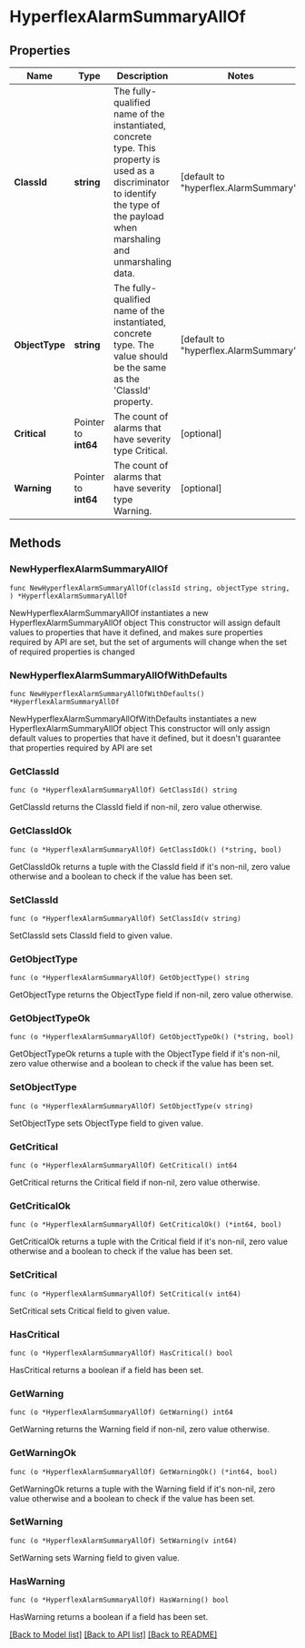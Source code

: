 # HyperflexAlarmSummaryAllOf

## Properties

Name | Type | Description | Notes
------------ | ------------- | ------------- | -------------
**ClassId** | **string** | The fully-qualified name of the instantiated, concrete type. This property is used as a discriminator to identify the type of the payload when marshaling and unmarshaling data. | [default to "hyperflex.AlarmSummary"]
**ObjectType** | **string** | The fully-qualified name of the instantiated, concrete type. The value should be the same as the &#39;ClassId&#39; property. | [default to "hyperflex.AlarmSummary"]
**Critical** | Pointer to **int64** | The count of alarms that have severity type Critical. | [optional] 
**Warning** | Pointer to **int64** | The count of alarms that have severity type Warning. | [optional] 

## Methods

### NewHyperflexAlarmSummaryAllOf

`func NewHyperflexAlarmSummaryAllOf(classId string, objectType string, ) *HyperflexAlarmSummaryAllOf`

NewHyperflexAlarmSummaryAllOf instantiates a new HyperflexAlarmSummaryAllOf object
This constructor will assign default values to properties that have it defined,
and makes sure properties required by API are set, but the set of arguments
will change when the set of required properties is changed

### NewHyperflexAlarmSummaryAllOfWithDefaults

`func NewHyperflexAlarmSummaryAllOfWithDefaults() *HyperflexAlarmSummaryAllOf`

NewHyperflexAlarmSummaryAllOfWithDefaults instantiates a new HyperflexAlarmSummaryAllOf object
This constructor will only assign default values to properties that have it defined,
but it doesn't guarantee that properties required by API are set

### GetClassId

`func (o *HyperflexAlarmSummaryAllOf) GetClassId() string`

GetClassId returns the ClassId field if non-nil, zero value otherwise.

### GetClassIdOk

`func (o *HyperflexAlarmSummaryAllOf) GetClassIdOk() (*string, bool)`

GetClassIdOk returns a tuple with the ClassId field if it's non-nil, zero value otherwise
and a boolean to check if the value has been set.

### SetClassId

`func (o *HyperflexAlarmSummaryAllOf) SetClassId(v string)`

SetClassId sets ClassId field to given value.


### GetObjectType

`func (o *HyperflexAlarmSummaryAllOf) GetObjectType() string`

GetObjectType returns the ObjectType field if non-nil, zero value otherwise.

### GetObjectTypeOk

`func (o *HyperflexAlarmSummaryAllOf) GetObjectTypeOk() (*string, bool)`

GetObjectTypeOk returns a tuple with the ObjectType field if it's non-nil, zero value otherwise
and a boolean to check if the value has been set.

### SetObjectType

`func (o *HyperflexAlarmSummaryAllOf) SetObjectType(v string)`

SetObjectType sets ObjectType field to given value.


### GetCritical

`func (o *HyperflexAlarmSummaryAllOf) GetCritical() int64`

GetCritical returns the Critical field if non-nil, zero value otherwise.

### GetCriticalOk

`func (o *HyperflexAlarmSummaryAllOf) GetCriticalOk() (*int64, bool)`

GetCriticalOk returns a tuple with the Critical field if it's non-nil, zero value otherwise
and a boolean to check if the value has been set.

### SetCritical

`func (o *HyperflexAlarmSummaryAllOf) SetCritical(v int64)`

SetCritical sets Critical field to given value.

### HasCritical

`func (o *HyperflexAlarmSummaryAllOf) HasCritical() bool`

HasCritical returns a boolean if a field has been set.

### GetWarning

`func (o *HyperflexAlarmSummaryAllOf) GetWarning() int64`

GetWarning returns the Warning field if non-nil, zero value otherwise.

### GetWarningOk

`func (o *HyperflexAlarmSummaryAllOf) GetWarningOk() (*int64, bool)`

GetWarningOk returns a tuple with the Warning field if it's non-nil, zero value otherwise
and a boolean to check if the value has been set.

### SetWarning

`func (o *HyperflexAlarmSummaryAllOf) SetWarning(v int64)`

SetWarning sets Warning field to given value.

### HasWarning

`func (o *HyperflexAlarmSummaryAllOf) HasWarning() bool`

HasWarning returns a boolean if a field has been set.


[[Back to Model list]](../README.md#documentation-for-models) [[Back to API list]](../README.md#documentation-for-api-endpoints) [[Back to README]](../README.md)


